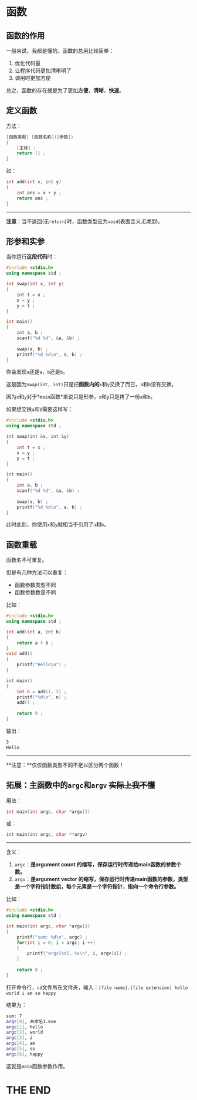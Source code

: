 # 函数

## 函数的作用

一般来说，我都是懂的。函数的总用比较简单：

1. 优化代码量
2. 让程序代码更加清晰明了
3. 调用时更加方便

总之，函数的存在就是为了更加**方便**，**清晰**，**快速**。

## 定义函数

方法：

```cpp
[函数类型] [函数名称]([参数])
{
    [主体] ;
    return [] ;
}
```

如：

```cpp
int add(int x, int y)
{
    int ans = x + y ;
    return ans ;
}
```

----------

**注意**：当不返回(无`return`)时，函数类型应为`void`(表面含义*无类型*)。

## 形参和实参

当你运行**这段代码**时：

```cpp
#include <stdio.h>
using namespace std ;

int swap(int x, int y)
{
    int t = x ;
    x = y ;
    y = t ;
}

int main()
{
    int a, b ;
    scanf("%d %d", &a, &b) ;
    
    swap(a, b) ;
    printf("%d %d\n", a, b) ;
}
```

你会发现`a`还是`a`，`b`还是`b`。

这是因为`swap(int, int)`只是把**函数内的**`x`和`y`交换了而已，`a`和`b`没有交换。

因为`x`和`y`对于*`main`函数*来说只是形参，`x`和`y`只是拷了一份`a`和`b`。

如果想交换`a`和`b`需要这样写：

```cpp
#include <stdio.h>
using namespace std ;

int swap(int &x, int &y)
{
    int t = x ;
    x = y ;
    y = t ;
}

int main()
{
    int a, b ;
    scanf("%d %d", &a, &b) ;
    
    swap(a, b) ;
    printf("%d %d\n", a, b) ;
}
```

此时此刻，你使用`x`和`y`就相当于引用了`a`和`b`。

## 函数重载

函数名不可重复。

但是有几种方法可以重复：

- 函数参数类型不同
- 函数参数数量不同

比如：

```cpp
#include <stdio.h>
using namespace std ;

int add(int a, int b)
{
    return a + b ;
}
void add()
{
    printf("Hello\n") ;
}

int main()
{
    int n = add(1, 2) ;
    printf("%d\n", n) ;
    add() ;
    
    return 0 ;
}
```

输出：

```markdown
3
Hello
```

----------

**注意：**仅仅函数类型不同不足以区分两个函数！

## 拓展：主函数中的`argc`和`argv` ~~实际上我不懂~~

用法：

```cpp
int main(int argc, char *argv[])
```

或：

```cpp
int main(int argc, char **argv)
```

----------

含义：

1. `argc`：**是argument count 的缩写，保存运行时传递给main函数的参数个数。**
2. `argv`：**是argument vector 的缩写，保存运行时传递main函数的参数，类型是一个字符指针数组，每个元素是一个字符指针，指向一个命令行参数。**

比如：

```cpp
#include <stdio.h>
using namespace std ;

int main(int argc, char *argv[])
{
	printf("sum: %d\n", argc) ;
	for(int i = 0; i < argc; i ++)
	{
		printf("argc[%d], %s\n", i, argv[i]) ;
	}
	
	return 0 ;
}
```

打开命令行，`cd`文件所在文件夹，输入：`[file name].[file extension] hello world i am so happy`

结果为：

```bash
sum: 7
argc[0], 未命名1.exe
argc[1], hello
argc[2], world
argc[3], i
argc[4], am
argc[5], so
argc[6], happy
```

这就是`main`函数参数作用。

# THE END
